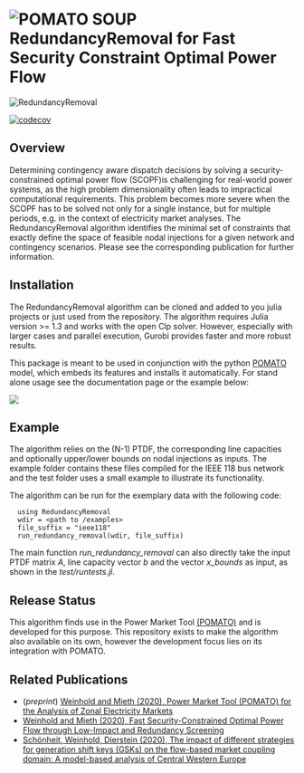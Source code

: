 ![POMATO SOUP](https://raw.githubusercontent.com/richard-weinhold/pomato/main/docs/_static/graphics/pomato_logo_small.png) RedundancyRemoval for Fast Security Constraint Optimal Power Flow
=====================================================================================================================================
![RedundancyRemoval](https://github.com/richard-weinhold/RedundancyRemoval/workflows/RedundancyRemoval/badge.svg)

[![codecov](https://codecov.io/gh/richard-weinhold/RedundancyRemoval/branch/master/graph/badge.svg?token=MS3er8Qjbw)](https://codecov.io/gh/richard-weinhold/RedundancyRemoval)

Overview
--------

Determining contingency aware dispatch decisions by solving a security-constrained optimal power flow (SCOPF)is challenging for real-world power systems, as the high problem dimensionality often leads to impractical computational requirements. This problem becomes more severe when the SCOPF has to be solved not only for a single instance, but for multiple periods, e.g. in the context of electricity market analyses. The RedundancyRemoval algorithm identifies the minimal set of constraints that exactly define the space of feasible nodal injections for a given network and contingency scenarios.
Please see the corresponding publication for further information.

Installation
------------

The RedundancyRemoval algorithm can be cloned and added to you julia projects or just used from the repository. The algorithm requires Julia version >= 1.3 and works with the open Clp solver. However, especially with larger cases and parallel execution, Gurobi provides faster and more robust results.

This package is meant to be used in conjunction with the python [POMATO](https://github.com/richard-weinhold/pomato) model, which embeds its features and installs
it automatically. For stand alone usage see the documentation page or the example below:

[![](https://img.shields.io/badge/docs-dev-blue.svg)](https://richard-weinhold.github.io/RedundancyRemoval/dev/)


Example
--------

The algorithm relies on the (N-1) PTDF, the corresponding line capacities and optionally upper/lower bounds on nodal injections as inputs.
The example folder contains these files compiled for the IEEE 118 bus network and the test folder uses a small example to illustrate its functionality.

The algorithm can be run for the exemplary data with the following code:

      using RedundancyRemoval
      wdir = <path to /examples>
      file_suffix = "ieee118"
      run_redundancy_removal(wdir, file_suffix)

The main function *run_redundancy_removal* can also directly take the input PTDF matrix *A*, line capacity vector *b* and the vector *x_bounds* as input, as shown in the *test/runtests.jl*.

Release Status
--------------

This algorithm finds use in the Power Market Tool [(POMATO)](https://github.com/richard-weinhold/pomato) and is developed for this purpose. This repository exists to make the algorithm also available on its own, however the development focus lies on its integration with POMATO.

Related Publications
--------------------
- (*preprint*) [Weinhold and Mieth (2020), Power Market Tool (POMATO) for the Analysis of Zonal 
   Electricity Markets](https://arxiv.org/abs/2011.11594)
- [Weinhold and Mieth (2020), Fast Security-Constrained Optimal Power Flow through 
   Low-Impact and Redundancy Screening](https://ieeexplore.ieee.org/document/9094021)
- [Schönheit, Weinhold, Dierstein (2020), The impact of different strategies for generation 
   shift keys (GSKs) on  the flow-based market coupling domain: A model-based analysis of Central Western Europe](https://www.sciencedirect.com/science/article/pii/S0306261919317544)
